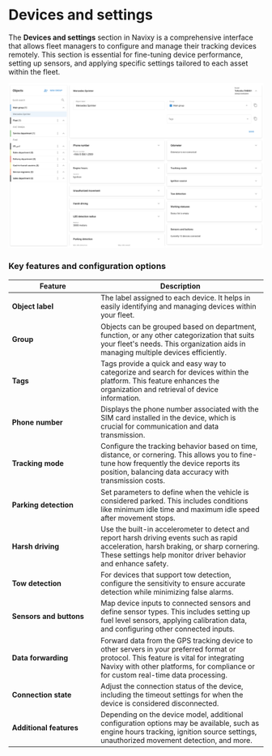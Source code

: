 # Devices and settings

The **Devices and settings** section in Navixy is a comprehensive interface that allows fleet managers to configure and manage their tracking devices remotely. This section is essential for fine-tuning device performance, setting up sensors, and applying specific settings tailored to each asset within the fleet.

![](../attachments/image-20240814-225942.png)

### Key features and configuration options

<table><thead><tr><th width="161.27276611328125">Feature</th><th>Description</th></tr></thead><tbody><tr><td><strong>Object label</strong></td><td>The label assigned to each device. It helps in easily identifying and managing devices within your fleet.</td></tr><tr><td><strong>Group</strong></td><td>Objects can be grouped based on department, function, or any other categorization that suits your fleet's needs. This organization aids in managing multiple devices efficiently.</td></tr><tr><td><strong>Tags</strong></td><td>Tags provide a quick and easy way to categorize and search for devices within the platform. This feature enhances the organization and retrieval of device information.</td></tr><tr><td><strong>Phone number</strong></td><td>Displays the phone number associated with the SIM card installed in the device, which is crucial for communication and data transmission.</td></tr><tr><td><strong>Tracking mode</strong></td><td>Configure the tracking behavior based on time, distance, or cornering. This allows you to fine-tune how frequently the device reports its position, balancing data accuracy with transmission costs.</td></tr><tr><td><strong>Parking detection</strong></td><td>Set parameters to define when the vehicle is considered parked. This includes conditions like minimum idle time and maximum idle speed after movement stops.</td></tr><tr><td><strong>Harsh driving</strong></td><td>Use the built-in accelerometer to detect and report harsh driving events such as rapid acceleration, harsh braking, or sharp cornering. These settings help monitor driver behavior and enhance safety.</td></tr><tr><td><strong>Tow detection</strong></td><td>For devices that support tow detection, configure the sensitivity to ensure accurate detection while minimizing false alarms.</td></tr><tr><td><strong>Sensors and buttons</strong></td><td>Map device inputs to connected sensors and define sensor types. This includes setting up fuel level sensors, applying calibration data, and configuring other connected inputs.</td></tr><tr><td><strong>Data forwarding</strong></td><td>Forward data from the GPS tracking device to other servers in your preferred format or protocol. This feature is vital for integrating Navixy with other platforms, for compliance or for custom real-time data processing.</td></tr><tr><td><strong>Connection state</strong></td><td>Adjust the connection status of the device, including the timeout settings for when the device is considered disconnected.</td></tr><tr><td><strong>Additional features</strong></td><td>Depending on the device model, additional configuration options may be available, such as engine hours tracking, ignition source settings, unauthorized movement detection, and more.</td></tr></tbody></table>
